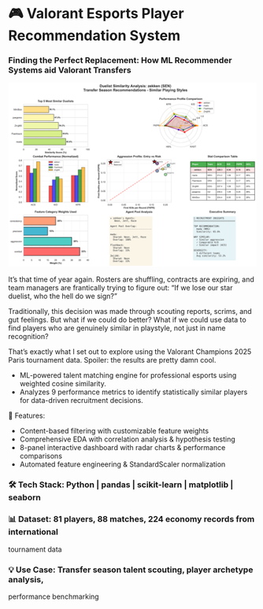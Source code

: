 # 🎮 Valorant Esports Player Recommendation System

### Finding the Perfect Replacement: How ML Recommender Systems aid Valorant Transfers

 ![zekken replacements](visualizations_recommendations/recommendation_zekken.png)

It’s that time of year again. Rosters are shuffling, contracts are expiring, and team managers are frantically trying to figure out: “If we lose our star duelist, who the hell do we sign?”


Traditionally, this decision was made through scouting reports, scrims, and gut feelings. But what if we could do better? What if we could use data to find players who are genuinely similar in playstyle, not just in name recognition?


That’s exactly what I set out to explore using the Valorant Champions 2025 Paris tournament data. Spoiler: the results are pretty damn cool.


- ML-powered talent matching engine for professional esports using weighted 
cosine similarity. 
- Analyzes 9 performance metrics to identify statistically 
similar players for data-driven recruitment decisions.


🔹 Features:
- Content-based filtering with customizable feature weights
- Comprehensive EDA with correlation analysis & hypothesis testing
- 8-panel interactive dashboard with radar charts & performance comparisons
- Automated feature engineering & StandardScaler normalization

### 🛠️ Tech Stack: Python | pandas | scikit-learn | matplotlib | seaborn

### 📊 Dataset: 81 players, 88 matches, 224 economy records from international 
tournament data

### 💡 Use Case: Transfer season talent scouting, player archetype analysis, 
performance benchmarking
